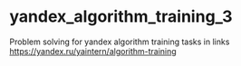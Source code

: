 # yandex_algorithm_training_3
Problem solving for yandex algorithm training
tasks in links https://yandex.ru/yaintern/algorithm-training
